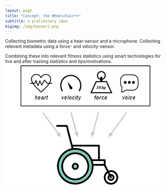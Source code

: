 ```yaml
---
layout: page
title: "Concept: the Wheelchair++"
subtitle: a preliminary idea
bigimg: /img/banner2.png
---
```


Collecting biometric data using a hear-sensor and a microphone.
Collecting relevant metadata using a force- and velocity-sensor.

Combining these into relevant fitness statistics using smart technologies for live and after training statistics and tips/motivations.
<img src="img\hpvisual.png" alt="">
